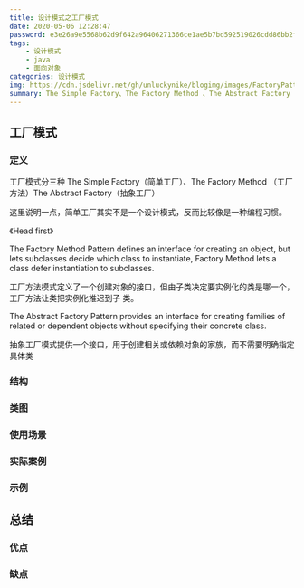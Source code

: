 ```yaml
---
title: 设计模式之工厂模式
date: 2020-05-06 12:28:47
password: e3e26a9e5568b62d9f642a96406271366ce1ae5b7bd592519026cdd86bb2f439
tags:
    - 设计模式
    - java
    - 面向对象
categories: 设计模式
img: https://cdn.jsdelivr.net/gh/unluckynike/blogimg/images/FactoryPattern.jpg
summary: The Simple Factory、The Factory Method 、The Abstract Factory
---
```


## 工厂模式

### 定义

工厂模式分三种  The Simple Factory（简单工厂）、The Factory Method （工厂方法）The Abstract Factory（抽象工厂）

这里说明一点，简单工厂其实不是一个设计模式，反而比较像是一种编程习惯。

《Head first》

The Factory Method Pattern defines an interface for creating an object, but lets subclasses decide which class to instantiate, Factory Method lets a class defer instantiation to subclasses.

工厂方法模式定义了一个创建对象的接口，但由子类决定要实例化的类是哪一个，工厂方法让类把实例化推迟到子 类。

The Abstract Factory Pattern provides an interface for creating families of related or dependent objects without specifying their concrete class.

抽象工厂模式提供一个接口，用于创建相关或依赖对象的家族，而不需要明确指定具体类

### 结构



### 类图



### 使用场景



### 实际案例



### 示例



## 总结

### 优点



### 缺点

